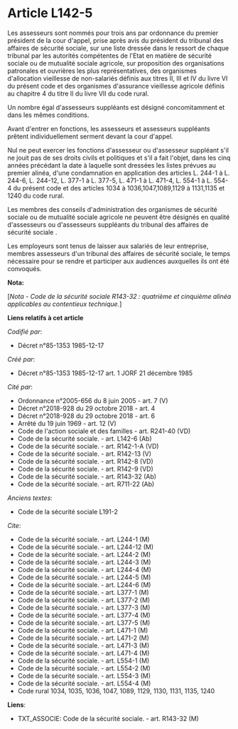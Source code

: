 # Article L142-5

Les assesseurs sont nommés pour trois ans par ordonnance du premier président de la cour d'appel, prise après avis du
président du tribunal des affaires de sécurité sociale, sur une liste dressée dans le ressort de chaque tribunal par les
autorités compétentes de l'Etat en matière de sécurité sociale ou de mutualité sociale agricole, sur proposition des
organisations patronales et ouvrières les plus représentatives, des organismes d'allocation vieillesse de non-salariés
définis aux titres II, III et IV du livre VI du présent code et des organismes d'assurance vieillesse agricole définis au
chapitre 4 du titre II du livre VII du code rural. 

Un nombre égal d'assesseurs suppléants est désigné concomitamment et dans les mêmes conditions. 

Avant d'entrer en fonctions, les assesseurs et assesseurs suppléants prêtent individuellement serment devant la cour
d'appel. 

Nul ne peut exercer les fonctions d'assesseur ou d'assesseur suppléant s'il ne jouit pas de ses droits civils et politiques
et s'il a fait l'objet, dans les cinq années précédant la date à laquelle sont dressées les listes prévues au premier alinéa,
d'une condamnation en application des articles L. 244-1 à L. 244-6, L. 244-12, L. 377-1 à L. 377-5, L. 471-1 à L. 471-4, L.
554-1 à L. 554-4 du présent code et des articles 1034 à 1036,1047,1089,1129 à 1131,1135 et 1240 du code rural. 

Les membres des conseils d'administration des organismes de sécurité sociale ou de mutualité sociale agricole ne peuvent être
désignés en qualité d'assesseurs ou d'assesseurs suppléants du tribunal des affaires de sécurité sociale   . 

Les employeurs sont tenus de laisser aux salariés de leur entreprise, membres assesseurs d'un tribunal des affaires de
sécurité sociale, le temps nécessaire pour se rendre et participer aux audiences auxquelles ils ont été convoqués.

**Nota:**

[*Nota - Code de la sécurité sociale R143-32 : quatrième et cinquième alinéa applicables au contentieux technique.*]

**Liens relatifs à cet article**

_Codifié par_:

  - Décret n°85-1353 1985-12-17

_Créé par_:

  - Décret n°85-1353 1985-12-17 art. 1 JORF 21 décembre 1985

_Cité par_:

  - Ordonnance n°2005-656 du 8 juin 2005 - art. 7 (V)
  - Décret n°2018-928 du 29 octobre 2018 - art. 4
  - Décret n°2018-928 du 29 octobre 2018 - art. 6
  - Arrêté du 19 juin 1969 - art. 12 (V)
  - Code de l'action sociale et des familles - art. R241-40 (VD)
  - Code de la sécurité sociale. - art. L142-6 (Ab)
  - Code de la sécurité sociale. - art. R142-1-A (VD)
  - Code de la sécurité sociale. - art. R142-13 (V)
  - Code de la sécurité sociale. - art. R142-8 (VD)
  - Code de la sécurité sociale. - art. R142-9 (VD)
  - Code de la sécurité sociale. - art. R143-32 (Ab)
  - Code de la sécurité sociale. - art. R711-22 (Ab)

_Anciens textes_:

  - Code de la sécurité sociale L191-2

_Cite_:

  - Code de la sécurité sociale. - art. L244-1 (M)
  - Code de la sécurité sociale. - art. L244-12 (M)
  - Code de la sécurité sociale. - art. L244-2 (M)
  - Code de la sécurité sociale. - art. L244-3 (M)
  - Code de la sécurité sociale. - art. L244-4 (M)
  - Code de la sécurité sociale. - art. L244-5 (M)
  - Code de la sécurité sociale. - art. L244-6 (M)
  - Code de la sécurité sociale. - art. L377-1 (M)
  - Code de la sécurité sociale. - art. L377-2 (M)
  - Code de la sécurité sociale. - art. L377-3 (M)
  - Code de la sécurité sociale. - art. L377-4 (M)
  - Code de la sécurité sociale. - art. L377-5 (M)
  - Code de la sécurité sociale. - art. L471-1 (M)
  - Code de la sécurité sociale. - art. L471-2 (M)
  - Code de la sécurité sociale. - art. L471-3 (M)
  - Code de la sécurité sociale. - art. L471-4 (M)
  - Code de la sécurité sociale. - art. L554-1 (M)
  - Code de la sécurité sociale. - art. L554-2 (M)
  - Code de la sécurité sociale. - art. L554-3 (M)
  - Code de la sécurité sociale. - art. L554-4 (M)
  - Code rural 1034, 1035, 1036, 1047, 1089, 1129, 1130, 1131, 1135, 1240

**Liens**:

  - TXT_ASSOCIE: Code de la sécurité sociale. - art. R143-32 (M)
